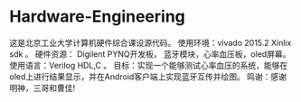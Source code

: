 # Hardware-Engineering
这是北京工业大学计算机硬件综合课设源代码。
使用环境：vivado 2015.2 Xinlix sdk 。
硬件资源： Digilent PYNQ开发板， 蓝牙模块，心率血压板，oled屏幕。
使用语言：Verilog HDL,C 。
目标：实现一个能够测试心率血压的系统，能够在oled上进行结果显示，并在Android客户端上实现蓝牙互传并绘图。
鸣谢：感谢明神，三哥和曹佳!
